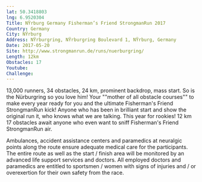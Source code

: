 ```yaml
---
lat: 50.3418803
lng: 6.9520304
Title: NŸrburg Germany Fisherman’s Friend StrongmanRun 2017
Country: Germany
City: NŸrburg
Address: NŸrburgring, NŸrburgring Boulevard 1, NŸrburg, Germany
Date: 2017-05-20
Site: http://www.strongmanrun.de/runs/nuerburgring/
Length: 12km
Obstacles: 17
Youtube:
Challenge:
---
```


13,000 runners, 34 obstacles, 24 km, prominent backdrop, mass start. So is the Nürburgring so you love him! Your ""mother of all obstacle courses"" to make every year ready for you and the ultimate Fisherman's Friend StrongmanRun kick! Anyone who has been in brilliant start and show the original run it, who knows what we are talking. This year for rookies! 12 km 17 obstacles await anyone who even want to sniff Fisherman's Friend StrongmanRun air.

Ambulances, accident assistance centers and paramedics at neuralgic points along the route ensure adequate medical care for the participants. The entire route as well as the start / finish area will be monitored by an advanced life support services and doctors. All employed doctors and paramedics are entitled to sportsmen / women with signs of injuries and / or overexertion for their own safety from the race.